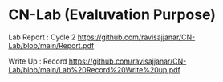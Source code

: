 # CN-Lab (Evaluvation Purpose)

Lab Report : Cycle 2
https://github.com/ravisajjanar/CN-Lab/blob/main/Report.pdf

Write Up : Record 
https://github.com/ravisajjanar/CN-Lab/blob/main/Lab%20Record%20Write%20up.pdf
